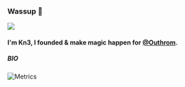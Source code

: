 ### Wassup 👋

![](https://komarev.com/ghpvc/?username=kn3n&style=plastic)
#### I'm Kn3, I founded & make magic happen for [@Outhrom](https://github.com/Outhrom).

##### BIO

![Metrics](https://metrics.lecoq.io/kn3n?template=classic&repositories.forks=true&base.metadata=0&languages=1&followup=1&languages.limit=8&languages.sections=most-used&languages.colors=github&languages.threshold=0%25&languages.indepth=false&languages.recent.load=300&languages.recent.days=14&followup.sections=repositories&config.timezone=Europe%2FSpain&config.padding=0%2C%2015%25)

